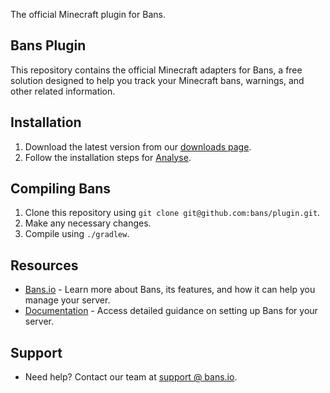 The official Minecraft plugin for Bans.

## Bans Plugin

This repository contains the official Minecraft adapters for Bans, a free solution designed to help you track your Minecraft bans, warnings, and other related information.

## Installation

1. Download the latest version from our [downloads page](https://github.com/bans-io/plugin/releases).
2. Follow the installation steps for [Analyse](https://github.com/track/plugin#readme).

## Compiling Bans

1. Clone this repository using `git clone git@github.com:bans/plugin.git`.
2. Make any necessary changes.
3. Compile using `./gradlew`.

## Resources

- [Bans.io](https://bans.io) - Learn more about Bans, its features, and how it can help you manage your server.
- [Documentation](https://docs.bans.io) - Access detailed guidance on setting up Bans for your server.

## Support

- Need help? Contact our team at [support @ bans.io](mailto:support@bans.io).

